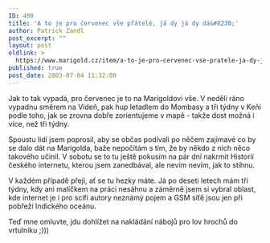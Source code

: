 ```yaml
---
ID: 400
title: 'A to je pro červenec vše přátelé, já dy já dy dá&#8230;'
author: Patrick Zandl
post_excerpt: ""
layout: post
oldlink: >
  https://www.marigold.cz/item/a-to-je-pro-cervenec-vse-pratele-ja-dy-ja-dy-da
published: true
post_date: 2003-07-04 11:32:00
---
```

<p>
Jak to tak vypadá, pro červenec je to na Marigoldovi vše. V neděli ráno vypadnu směrem na Vídeň, pak hup letadlem do Mombasy a tři týdny v Keňi podle toho, jak se zrovna dobře zorientujeme v mapě - takže dost možná i více, než tři týdny. </p>

<p>
Spoustu lidí jsem poprosil, aby se občas podívali po něčem zajímavé co by se dalo dát na Marigolda, baže nepočítám s tím, že by někdo z nich něco takového učinil. V sobotu se to tu ještě pokusím na pár dní nakrmit Historií českého internetu, kterou jsem zanedbával, ale nevím nevím, jak to stihnu. </p>

<p>
V každém případě přeji, ať se tu hezky máte. Já po deseti letech mám tři týdny, kdy ani malíčkem na práci nesáhnu a záměrně jsem si vybral oblast, kde internet je i pro scifi autory neznámý pojem a GSM síťě jsou jen při pobřeží Indického oceánu. </p>

<p>
Teď mne omluvte, jdu dohlížet na nakládání nábojů pro lov hrochů do vrtulníku ;)))</p>
